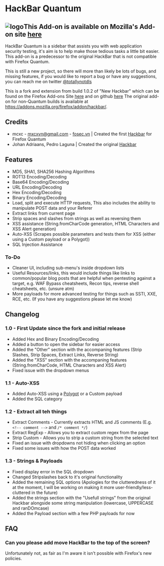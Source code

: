 # HackBar Quantum 
## ![logo](https://github.com/notdls/hackbar/blob/master/icons/hackbar_16.png?raw=true)This Add-on is available on Mozilla's Add-on site [here](https://addons.mozilla.org/en-US/firefox/addon/hackbar-quantum/)

HackBar Quantum is a sidebar that assists you with web application security testing, it's aim is to help make those tedious tasks a little bit easier. This add-on is a predecessor to the original HackBar that is not compatible with Firefox Quantum.

This is still a new project, so there will more than likely be lots of bugs, and missing features, if you would like to report a bug or have any suggestions, you can reach me on twitter [@totallynotdls](https://twitter.com/totallynotdls)

This is a fork and extension from build 1.0.2 of "New Hackbar" which can be found on the Firefox Add-ons Site [here](https://addons.mozilla.org/en-US/firefox/addon/new-hackbar/) and on github [here](https://github.com/mxcxvn/newhackbar/)
The original add-on for non-Quantum builds is available at https://addons.mozilla.org/firefox/addon/hackbar/.
## Credits
* mcxc - mxcxvn@gmail.com - [fosec.vn](http://fosec.vn) | Created the first [Hackbar](https://addons.mozilla.org/firefox/addon/new-hackbar/) for Firefox Quantum
* Johan Adriaans, Pedro Laguna | Created the original [Hackbar](https://addons.mozilla.org/en-US/firefox/addon/hackbar/)

## Features
* MD5, SHA1, SHA256 Hashing Algorithms
* ROT13 Encoding/Decoding
* Base64 Encoding/Decoding
* URL Encoding/Decoding
* Hex Encoding/Decoding
* Binary Encoding/Decoding
* Load, split and execute HTTP requests, This also includes the ability to manipulate POST data and your Referer
* Extract links from current page
* Strip spaces and slashes from strings as well as reversing them
* XSS assistance (String.fromCharCode generation, HTML Characters and XSS Alert generation)
* Auto-XSS (Scrapes possible parameters and tests them for XSS (either using a Custom payload or a Polygot))
* SQL Injection Assistance

### To-Do
* Cleaner UI, including sub-menu's inside dropdown lists
* Useful Resources/links, this would include things like links to common/popular blog posts that are helpful when pentesting against a target, e.g. WAF Bypass cheatsheets, Recon tips, reverse shell cheatsheets, etc. (unsure atm)
* More payloads for more advanced testing for things such as SSTI, XXE, RCE, etc. (If you have any suggestions please let me know)

## Changelog
### 1.0 - First Update since the fork and initial release
* Added Hex and Binary Encoding/Decoding
* Added a button to open the sidebar for easier access
* Added the "Other" section with the accompaning features (Strip Slashes, Strip Spaces, Extract Links, Reverse String)
* Added the "XSS" section with the accompaning features (String.fromCharCode, HTML Characters and XSS Alert)
* Fixed issue with the dropdown menus

### 1.1 - Auto-XSS
* Added Auto-XSS using a [Polygot](https://github.com/danielmiessler/SecLists/blob/master/Fuzzing/Polyglots/XSS_Polyglots.txt) or a Custom payload
* Added the SQL category

### 1.2 - Extract all teh things
* Extract Comments - Currently extracts HTML and JS comments (E.g. ``<!-- comment -->`` and ``/* comment */``)
* Extract RegExp - Allows you to extract custom regex from the page
* Strip Custom - Allows you to strip a custom string from the selected text
* Fixed an issue with dropdowns not hiding when clicking an option
* Fixed some issues with how the POST data worked

### 1.3 - Strings & Payloads
* Fixed display error in the SQL dropdown
* Changed Stripslashes back to it's original functionality
* Added the remaining SQL options (Apologies for the clutteredness of it at the moment, I will be working on making it more user-friendly/less-cluttered in the future)
* Added the strings section with the "Usefull strings" from the original Hackbar alongside some string manipulation (lowercase, UPPERCASE and ranDOmcase)
* Added the Payload section with a few PHP payloads for now

## FAQ
### Can you please add move HackBar to the top of the screen?
Unfortunately not, as fair as I'm aware it isn't possible with Firefox's new policies.
